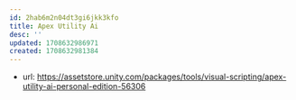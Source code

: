 ```yaml
---
id: 2hab6m2n04dt3gi6jkk3kfo
title: Apex Utility Ai
desc: ''
updated: 1708632986971
created: 1708632981384
---
```


- url: https://assetstore.unity.com/packages/tools/visual-scripting/apex-utility-ai-personal-edition-56306